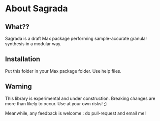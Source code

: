 # About Sagrada

## What??

Sagrada is a draft Max package performing sample-accurate granular synthesis in a modular way.

## Installation

Put this folder in your Max package folder.
Use help files.

## Warning

This library is experimental and under construction. 
Breaking changes are more than likely to occur.
Use at your own risks! ;)

Meanwhile, any feedback is welcome : do pull-request and email me!
